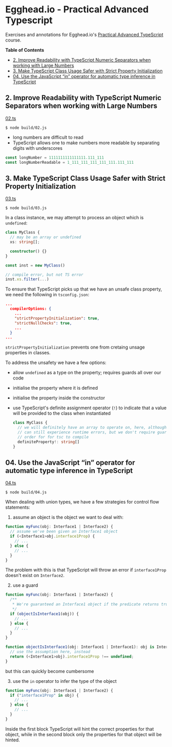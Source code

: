 # Egghead.io - Practical Advanced Typescript

Exercises and annotations for Egghead.io's [Practical Advanced TypeScript](https://egghead.io/courses/practical-advanced-typescript) course.

<!-- START doctoc generated TOC please keep comment here to allow auto update -->
<!-- DON'T EDIT THIS SECTION, INSTEAD RE-RUN doctoc TO UPDATE -->
**Table of Contents**

- [2. Improve Readability with TypeScript Numeric Separators when working with Large Numbers](#2-improve-readability-with-typescript-numeric-separators-when-working-with-large-numbers)
- [3. Make TypeScript Class Usage Safer with Strict Property Initialization](#3-make-typescript-class-usage-safer-with-strict-property-initialization)
- [04. Use the JavaScript “in” operator for automatic type inference in TypeScript](#04-use-the-javascript-in-operator-for-automatic-type-inference-in-typescript)

<!-- END doctoc generated TOC please keep comment here to allow auto update -->

## 2. Improve Readability with TypeScript Numeric Separators when working with Large Numbers

[02.ts](src/02.ts)

```
$ node build/02.js
```

- long numbers are difficult to read
- TypeScript allows one to make numbers more readable by separating digits with
    underscores

```typescript
const longNumber = 1111111111111111.111_111
const longNumberReadable = 1_111_111_111_111_111.111_111
```

## 3. Make TypeScript Class Usage Safer with Strict Property Initialization

[03.ts](src/03.ts)

```
$ node build/03.js
```

In a class instance, we may attempt to process an object which is `undefined`:

```typescript
class MyClass {
  // may be an array or undefined
  xs: string[];

  constructor() {}
}

const inst = new MyClass()

// compile error, but not TS error
inst.xs.filter(...)
```

To ensure that TypeScript picks up that we have an unsafe class property, we
need the following in `tsconfig.json`:

```json
...
  compilerOptions: {
    ...
    "strictPropertyInitialization": true,
    "strictNullChecks": true,
    ...
  }
...
```

`strictPropertyInitialization` prevents one from cretaing unsage properties in
classes.

To address the unsafety we have a few options:

- allow `undefined` as a type on the property; requires guards all over our code
- initialise the property where it is defined
- initialise the property inside the constructor
- use TypeScript's definite assignment operator (`!`) to indicate that a value will be
    provided to the class when instantiated

  ```typescript
  class MyClass {
    // we will definitely have an array to operate on, here, although now we
    // can still experience runtime errors, but we don't require guards in
    // order for for tsc to compile
    definiteProperty!: string[]
  }
  ```

## 04. Use the JavaScript “in” operator for automatic type inference in TypeScript

[04.ts](src/o4.ts)

```
$ node build/04.js
```

When dealing with union types, we have a few strategies for control flow
statements:

1. assume an object is the object we want to deal with:

  ```typescript
  function myFunc(obj: Interface1 | Interface2) {
    // assume we've been given an Interface1 object
    if (<Interface1>obj.interface1Prop) {
      // ...
    } else {
      // ...
    }
  }
  ```

  The problem with this is that TypeScript will throw an error if
  `interface1Prop` doesn't exist on `Interface2`.

2. use a guard

  ```typescript
  function myFunc(obj: Interface1 | Interface2) {
    /**
     * We're guaranteed an Interface1 object if the predicate returns true now
     */
    if (objectIsInterface1(obj)) {
      // ...
    } else {
      // ...
    }
  }

  function objectIsInterface1(obj: Interface1 | Interface1): obj is Interface1 {
    // use the assumption here, instead
    return (<Interface1>obj).interface1Prop !== undefined;
  }
  ```

  but this can quickly become cumbersome

3. use the `in` operator to infer the type of the object

  ```typescript
  function myFunc(obj: Interface1 | Interface2) {
    if ("interface1Prop" in obj) {
      // ...
    } else {
      // ...
    }
  }
  ```

  Inside the first block TypeScript will hint the correct properties for that
  object, while in the second block only the properties for that object will be
  hinted.
